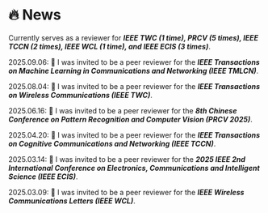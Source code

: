 # 🔥 News

Currently serves as a reviewer for **<i>IEEE TWC (1 time), PRCV (5 times), IEEE TCCN (2 times), IEEE WCL (1 time), and IEEE ECIS (3 times)</i>**.

2025.09.06: 🎉 I was invited to be a peer reviewer for the **<i>IEEE Transactions on Machine Learning in Communications and Networking (IEEE TMLCN)</i>**.

2025.08.04: 🎉 I was invited to be a peer reviewer for the **<i>IEEE Transactions on Wireless Communications (IEEE TWC)</i>**.

2025.06.16: 🎉 I was invited to be a peer reviewer for the **<i>8th Chinese Conference on Pattern Recognition and Computer Vision (PRCV 2025)</i>**.

2025.04.20: 🎉 I was invited to be a peer reviewer for the **<i>IEEE Transactions on Cognitive Communications and Networking (IEEE TCCN)</i>**.

2025.03.14: 🎉 I was invited to be a peer reviewer for the **<i>2025 IEEE 2nd International Conference on Electronics, Communications and Intelligent Science (IEEE ECIS)</i>**.

2025.03.09: 🎉 I was invited to be a peer reviewer for the **<i>IEEE Wireless Communications Letters (IEEE WCL)</i>**.

